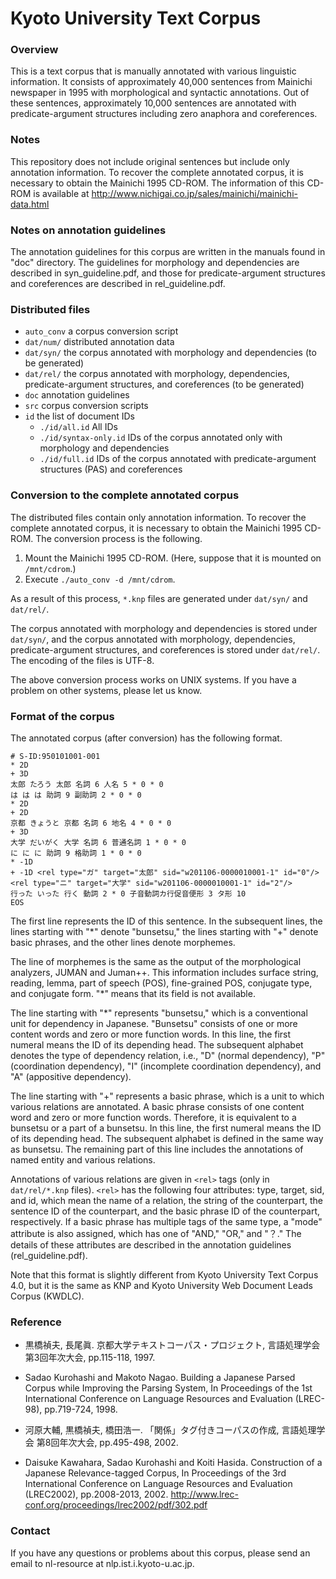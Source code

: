 # Kyoto University Text Corpus

### Overview ###

This is a text corpus that is manually annotated with various
linguistic information. It consists of approximately 40,000 sentences
from Mainichi newspaper in 1995 with morphological and syntactic
annotations. Out of these sentences, approximately 10,000 sentences
are annotated with predicate-argument structures including zero
anaphora and coreferences.


### Notes ###

This repository does not include original sentences but include only
annotation information. To recover the complete annotated corpus, it
is necessary to obtain the Mainichi 1995 CD-ROM. The information of
this CD-ROM is available at http://www.nichigai.co.jp/sales/mainichi/mainichi-data.html


### Notes on annotation guidelines ###

The annotation guidelines for this corpus are written in the manuals
found in "doc" directory. The guidelines for morphology and
dependencies are described in syn_guideline.pdf, and those for
predicate-argument structures and coreferences are described in
rel_guideline.pdf.


### Distributed files ###

- `auto_conv`	a corpus conversion script
- `dat/num/`	distributed annotation data
- `dat/syn/`	the corpus annotated with morphology and dependencies (to be generated)
- `dat/rel/`	the corpus annotated with morphology, dependencies, predicate-argument structures, and coreferences (to be generated)
- `doc`	annotation guidelines
- `src`	corpus conversion scripts
- `id`   the list of document IDs
    - `./id/all.id`	All IDs
    - `./id/syntax-only.id`	IDs of the corpus annotated only with morphology and dependencies
    - `./id/full.id`	IDs of the corpus annotated with predicate-argument structures (PAS) and coreferences


### Conversion to the complete annotated corpus ###

The distributed files contain only annotation information. To recover
the complete annotated corpus, it is necessary to obtain the Mainichi
1995 CD-ROM. The conversion process is the following.

1. Mount the Mainichi 1995 CD-ROM. (Here, suppose that it is mounted on `/mnt/cdrom`.)
1. Execute `./auto_conv -d /mnt/cdrom`.

As a result of this process, `*.knp` files are generated under `dat/syn/` and `dat/rel/`.

The corpus annotated with morphology and dependencies is stored under
`dat/syn/`, and the corpus annotated with morphology, dependencies,
predicate-argument structures, and coreferences is stored under
`dat/rel/`. The encoding of the files is UTF-8.

The above conversion process works on UNIX systems. If you have a
problem on other systems, please let us know.


### Format of the corpus ###

The annotated corpus (after conversion) has the following format.

```
# S-ID:950101001-001
* 2D
+ 3D
太郎 たろう 太郎 名詞 6 人名 5 * 0 * 0
は は は 助詞 9 副助詞 2 * 0 * 0
* 2D
+ 2D
京都 きょうと 京都 名詞 6 地名 4 * 0 * 0
+ 3D
大学 だいがく 大学 名詞 6 普通名詞 1 * 0 * 0
に に に 助詞 9 格助詞 1 * 0 * 0
* -1D
+ -1D <rel type="ガ" target="太郎" sid="w201106-0000010001-1" id="0"/><rel type="ニ" target="大学" sid="w201106-0000010001-1" id="2"/>
行った いった 行く 動詞 2 * 0 子音動詞カ行促音便形 3 タ形 10
EOS
```

The first line represents the ID of this sentence. In the subsequent
lines, the lines starting with "*" denote "bunsetsu," the lines starting
with "+" denote basic phrases, and the other lines denote morphemes.

The line of morphemes is the same as the output of the morphological
analyzers, JUMAN and Juman++. This information includes surface
string, reading, lemma, part of speech (POS), fine-grained POS,
conjugate type, and conjugate form. "*" means that its field is not
available.

The line starting with "*" represents "bunsetsu," which is a
conventional unit for dependency in Japanese. "Bunsetsu" consists of
one or more content words and zero or more function words. In this
line, the first numeral means the ID of its depending head. The subsequent alphabet
denotes the type of dependency relation, i.e., "D" (normal
dependency), "P" (coordination dependency), "I" (incomplete
coordination dependency), and "A" (appositive dependency).

The line starting with "+" represents a basic phrase, which is a unit
to which various relations are annotated. A basic phrase consists of
one content word and zero or more function words. Therefore, it is
equivalent to a bunsetsu or a part of a bunsetsu. In this line, the
first numeral means the ID of its depending head. The subsequent alphabet is
defined in the same way as bunsetsu. The remaining part of this line
includes the annotations of named entity and various relations.

Annotations of various relations are given in `<rel>` tags (only in
`dat/rel/*.knp` files). `<rel>` has the following four attributes:
type, target, sid, and id, which mean the name of a relation, the
string of the counterpart, the sentence ID of the counterpart, and the
basic phrase ID of the counterpart, respectively. If a basic phrase
has multiple tags of the same type, a "mode" attribute is also
assigned, which has one of "AND," "OR," and "？." The details of these
attributes are described in the annotation guidelines
(rel_guideline.pdf).

Note that this format is slightly different from Kyoto University Text
Corpus 4.0, but it is the same as KNP and Kyoto University Web
Document Leads Corpus (KWDLC).


### Reference ###

* 黒橋禎夫, 長尾眞. 京都大学テキストコーパス・プロジェクト, 言語処理学会 第3回年次大会, pp.115-118, 1997.

* Sadao Kurohashi and Makoto Nagao. Building a Japanese Parsed Corpus while Improving the Parsing System, In Proceedings of the 1st International Conference on Language Resources and Evaluation (LREC-98), pp.719-724, 1998.

* 河原大輔, 黒橋禎夫, 橋田浩一. 「関係」タグ付きコーパスの作成, 言語処理学会 第8回年次大会, pp.495-498, 2002.

* Daisuke Kawahara, Sadao Kurohashi and Koiti Hasida. Construction of a Japanese Relevance-tagged Corpus, In Proceedings of the 3rd International Conference on Language Resources and Evaluation (LREC2002), pp.2008-2013, 2002. http://www.lrec-conf.org/proceedings/lrec2002/pdf/302.pdf


### Contact ###

If you have any questions or problems about this corpus, please send an email to nl-resource at nlp.ist.i.kyoto-u.ac.jp.
